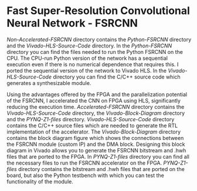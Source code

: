 # Fast Super-Resolution Convolutional Neural Network - FSRCNN 

*Non-Accelerated-FSRCNN* directory contains the *Python-FSRCNN* directory and the *Vivado-HLS-Source-Code* directory. 
In the *Python-FSRCNN* directory you can find the files needed to run the Python FSRCNN on the CPU. 
The CPU-run Python version of the network has a sequential execution even if there is no numerical dependence that requires this. 
I ported the sequential version of the network to Vivado HLS. 
In the *Vivado-HLS-Source-Code* directory you can find the C/C++ source code which generates a synthesizable module. 

Using the advantages offered by the FPGA and the parallelization potential of the FSRCNN, I accelerated the CNN on FPGA using HLS, significantly reducing the execution time. 
*Accelerated-FSRCNN* directory contains the *Vivado-HLS-Source-Code* directory, the *Vivado-Block-Diagram* directory and the *PYNQ-Z1-files* directory. 
*Vivado-HLS-Source-Code* directory contains the C/C++ source files which are needed to generate the RTL implementation of the accelerator. 
The *Vivado-Block-Diagram* directory contains the block diagram figure which shows the connections between the FSRCNN module (custom IP) and the DMA block. 
Designing this block diagram in Vivado allows you to generate the FSRCNN bitstream and .hwh files that are ported to the FPGA.
In *PYNQ-Z1-files* directory you can find all the necessary files to run the FSRCNN accelerator on the FPGA. 
*PYNQ-Z1-files* directory contains the bitstream and .hwh files that are ported on the board, but also the Python testbench with which you can test the functionality of the module.

